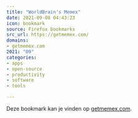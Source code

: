 ```yaml
---
title: "WorldBrain's Memex"
date: 2021-09-08 04:43:23
icon: bookmark
source: Firefox bookmarks
src_url: https://getmemex.com/
domains:
- getmemex.com
2021: "09"
categories:
- apps
- open-source
- productivity
- software
- tools

---
```

Deze bookmark kan je vinden op [getmemex.com](https://getmemex.com/).
